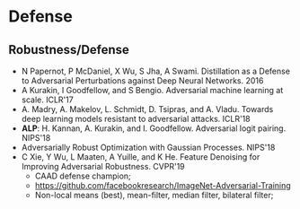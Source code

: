 # Defense

## Robustness/Defense
- N Papernot, P McDaniel, X Wu, S Jha, A Swami. Distillation as a Defense to Adversarial Perturbations against Deep Neural Networks. 2016
- A Kurakin, I Goodfellow, and S Bengio. Adversarial machine learning at scale. ICLR'17
- A. Madry, A. Makelov, L. Schmidt, D. Tsipras, and A. Vladu. Towards deep learning models resistant to adversarial attacks. ICLR'18
- **ALP**: H. Kannan, A. Kurakin, and I. Goodfellow. Adversarial logit pairing. NIPS'18
- Adversarially Robust Optimization with Gaussian Processes. NIPS'18
- C Xie, Y Wu, L Maaten, A Yuille, and K He. Feature Denoising for Improving Adversarial Robustness. CVPR'19
	- CAAD defense champion;
	- https://github.com/facebookresearch/ImageNet-Adversarial-Training
	- Non-local means (best), mean-filter, median filter, bilateral filter;
